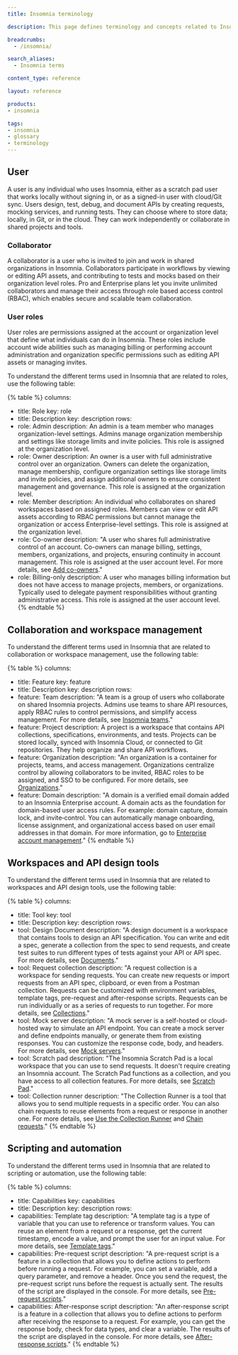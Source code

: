 ```yaml
---
title: Insomnia terminology

description: This page defines terminology and concepts related to Insomnia.

breadcrumbs: 
  - /insomnia/

search_aliases:
  - Insomnia terms

content_type: reference

layout: reference

products:
- insomnia

tags:
- insomnia
- glossary
- terminology
---
```

## User
A user is any individual who uses Insomnia, either as a scratch pad user that works locally without signing in, or as a signed-in user with cloud/Git sync. Users design, test, debug, and document APIs by creating requests, mocking services, and running tests. They can choose where to store data; locally, in Git, or in the cloud. They can work independently or collaborate in shared projects and tools. 

### Collaborator
A collaborator is a user who is invited to join and work in shared organizations in Insomnia. Collaborators participate in workflows by viewing or editing API assets, and contributing to tests and mocks based on their organization level roles. Pro and Enterprise plans let you invite unlimited collaborators and manage their access through role based access control (RBAC), which enables secure and scalable team collaboration.

### User roles
User roles are permissions assigned at the account or organization level that define what individuals can do in Insomnia. These roles include account wide abilities such as managing billing or performing account administration and organization specific permissions such as editing API assets or managing invites.

To understand the different terms used in Insomnia that are related to roles, use the following table:

{% table %}
columns:
  - title: Role
    key: role
  - title: Description
    key: description
rows:
  - role: Admin
    description: An admin is a team member who manages organization-level settings. Admins manage organization membership and settings like storage limits and invite policies. This role is assigned at the organization level.
  - role: Owner
    description: An owner is a user with full administrative control over an organization. Owners can delete the organization, manage membership, configure organization settings like storage limits and invite policies, and assign additional owners to ensure consistent management and governance. This role is assigned at the organization level.
  - role: Member
    description: An individual who collaborates on shared workspaces based on assigned roles. Members can view or edit API assets according to RBAC permissions but cannot manage the organization or access Enterprise-level settings. This role is assigned at the organization level.
  - role: Co-owner
    description: "A user who shares full administrative control of an account. Co-owners can manage billing, settings, members, organizations, and projects, ensuring continuity in account management. This role is assigned at the user account level. For more details, see [Add co-owners](/insomnia/enterprise-account-management/#add-co-owners)."
  - role: Billing-only
    description: A user who manages billing information but does not have access to manage projects, members, or organizations. Typically used to delegate payment responsibilities without granting administrative access. This role is assigned at the user account level.
{% endtable %}

## Collaboration and workspace management

To understand the different terms used in Insomnia that are related to collaboration or workspace management, use the following table:

{% table %}
columns:
  - title: Feature
    key: feature
  - title: Description
    key: description
rows:
  - feature: Team
    description: "A team is a group of users who collaborate on shared Insomnia projects. Admins use teams to share API resources, apply RBAC rules to control permissions, and simplify access management. For more details, see [Insomnia teams](/insomnia/enterprise-user-management/#insomnia-teams)."
  - feature: Project
    description: A project is a workspace that contains API collections, specifications, environments, and tests. Projects can be stored locally, synced with Insomnia Cloud, or connected to Git repositories. They help organize and share API workflows.
  - feature: Organization
    description: "An organization is a container for projects, teams, and access management. Organizations centralize control by allowing collaborators to be invited, RBAC roles to be assigned, and SSO to be configured. For more details, see [Organizations](/insomnia/organizations/)."
  - feature: Domain
    description: "A domain is a verified email domain added to an Insomnia Enterprise account. A domain acts as the foundation for domain-based user access rules. For example: domain capture, domain lock, and invite‑control. You can automatically manage onboarding, license assignment, and organizational access based on user email addresses in that domain. For more information, go to [Enterprise account management](/insomnia/enterprise-user-management/)." 
{% endtable %}

## Workspaces and API design tools

To understand the different terms used in Insomnia that are related to workspaces and API design tools, use the following table:

{% table %}
columns:
  - title: Tool
    key: tool
  - title: Description
    key: description
rows:
  - tool: Design Document
    description: "A design document is a workspace that contains tools to design an API specification. You can write and edit a spec, generate a collection from the spec to send requests, and create test suites to run different types of tests against your API or API spec. For more details, see [Documents](/insomnia/documents/)."
  - tool: Request collection
    description: "A request collection is a workspace for sending requests. You can create new requests or import requests from an API spec, clipboard, or even from a Postman collection. Requests can be customized with environment variables, template tags, pre-request and after-response scripts. Requests can be run individually or as a series of requests to run together. For more details, see [Collections](/insomnia/collections/)."
  - tool: Mock server
    description: "A mock server is a self-hosted or cloud-hosted way to simulate an API endpoint. You can create a mock server and define endpoints manually, or generate them from existing responses. You can customize the response code, body, and headers. For more details, see [Mock servers](/insomnia/mock-servers/)."
  - tool: Scratch pad
    description: "The Insomnia Scratch Pad is a local workspace that you can use to send requests. It doesn't require creating an Insomnia account. The Scratch Pad functions as a collection, and you have access to all collection features. For more details, see [Scratch Pad](/insomnia/storage/#scratch-pad)."
  - tool: Collection runner
    description: "The Collection Runner is a tool that allows you to send multiple requests in a specific order. You can also chain requests to reuse elements from a request or response in another one. For more details, see [Use the Collection Runner](/how-to/use-the-collection-runner/) and [Chain requests](/how-to/chain-requests/)."
{% endtable %}

## Scripting and automation

To understand the different terms used in Insomnia that are related to scripting or automation, use the following table:

{% table %}
columns:
  - title: Capabilities
    key: capabilities
  - title: Description
    key: description
rows:
  - capabilities: Template tag
    description: "A template tag is a type of variable that you can use to reference or transform values. You can reuse an element from a request or a response, get the current timestamp, encode a value, and prompt the user for an input value. For more details, see [Template tags](/insomnia/template-tags/)."
  - capabilities: Pre-request script
    description: "A pre-request script is a feature in a collection that allows you to define actions to perform before running a request. For example, you can set a variable, add a query parameter, and remove a header. Once you send the request, the pre-request script runs before the request is actually sent. The results of the script are displayed in the console. For more details, see [Pre-request scripts](/insomnia/scripts/#pre-request-scripts)."
  - capabilities: After-response script
    description: "An after-response script is a feature in a collection that allows you to define actions to perform after receiving the response to a request. For example, you can get the response body, check for data types, and clear a variable. The results of the script are displayed in the console. For more details, see [After-response scripts](/insomnia/scripts/#after-response-scripts)."
{% endtable %}
